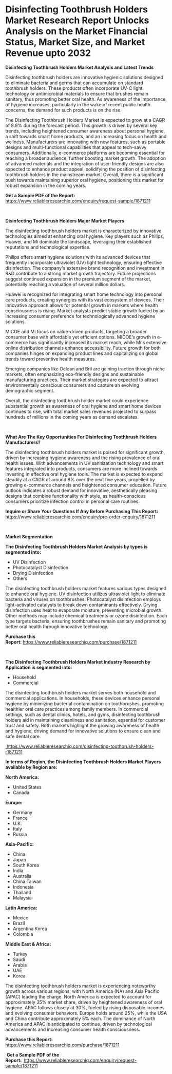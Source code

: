 <p><h1>Disinfecting Toothbrush Holders Market Research Report Unlocks Analysis on the Market Financial Status, Market Size, and Market Revenue upto 2032</h1></p><p><strong>Disinfecting Toothbrush Holders Market Analysis and Latest Trends</strong></p>
<p><p>Disinfecting toothbrush holders are innovative hygienic solutions designed to eliminate bacteria and germs that can accumulate on standard toothbrush holders. These products often incorporate UV-C light technology or antimicrobial materials to ensure that brushes remain sanitary, thus promoting better oral health. As awareness of the importance of hygiene increases, particularly in the wake of recent public health concerns, the demand for such products is on the rise.</p><p>The Disinfecting Toothbrush Holders Market is expected to grow at a CAGR of 8.9% during the forecast period. This growth is driven by several key trends, including heightened consumer awareness about personal hygiene, a shift towards smart home products, and an increasing focus on health and wellness. Manufacturers are innovating with new features, such as portable designs and multi-functional capabilities that appeal to tech-savvy consumers. Additionally, e-commerce platforms are becoming essential for reaching a broader audience, further boosting market growth. The adoption of advanced materials and the integration of user-friendly designs are also expected to enhance product appeal, solidifying the position of disinfecting toothbrush holders in the mainstream market. Overall, there is a significant push towards maintaining superior oral hygiene, positioning this market for robust expansion in the coming years.</p></p>
<p><strong>Get a Sample PDF of the Report:&nbsp;</strong> <a href="https://www.reliableresearchiq.com/enquiry/request-sample/1871211?utm_campaign=3506&utm_medium=2&utm_source=Github&utm_content=ia&utm_term=15042025&utm_id=disinfecting-toothbrush-holders">https://www.reliableresearchiq.com/enquiry/request-sample/1871211</a></p>
<p>&nbsp;</p>
<p><strong>Disinfecting Toothbrush Holders Major Market Players</strong></p>
<p><p>The disinfecting toothbrush holders market is characterized by innovative technologies aimed at enhancing oral hygiene. Key players such as Philips, Huawei, and Mi dominate the landscape, leveraging their established reputations and technological expertise. </p><p>Philips offers smart hygiene solutions with its advanced devices that frequently incorporate ultraviolet (UV) light technology, ensuring effective disinfection. The company's extensive brand recognition and investment in R&D contribute to a strong market growth trajectory. Future projections suggest continued expansion in the premium segment of the market, potentially reaching a valuation of several million dollars.</p><p>Huawei is recognized for integrating smart home technology into personal care products, creating synergies with its vast ecosystem of devices. Their innovative approach allows for potential growth in markets where health consciousness is rising. Market analysts predict stable growth fueled by an increasing consumer preference for technologically advanced hygiene solutions.</p><p>MICOE and Mi focus on value-driven products, targeting a broader consumer base with affordable yet efficient options. MICOE’s growth in e-commerce has significantly increased its market reach, while Mi's extensive online distribution channels enhance accessibility. Future growth for both companies hinges on expanding product lines and capitalizing on global trends toward preventive health measures.</p><p>Emerging companies like Oclean and Bril are gaining traction through niche markets, often emphasizing eco-friendly designs and sustainable manufacturing practices. Their market strategies are expected to attract environmentally conscious consumers and capture an evolving demographic segment.</p><p>Overall, the disinfecting toothbrush holder market could experience substantial growth as awareness of oral hygiene and smart home devices continues to rise, with total market sales revenues projected to surpass hundreds of millions in the coming years as demand escalates.</p></p>
<p>&nbsp;</p>
<p><strong>What Are The Key Opportunities For Disinfecting Toothbrush Holders Manufacturers?</strong></p>
<p><p>The disinfecting toothbrush holders market is poised for significant growth, driven by increasing hygiene awareness and the rising prevalence of oral health issues. With advancements in UV sanitization technology and smart features integrated into products, consumers are more inclined towards investing in effective oral hygiene tools. The market is expected to expand steadily at a CAGR of around 8% over the next five years, propelled by growing e-commerce channels and heightened consumer education. Future outlook indicates a robust demand for innovative, aesthetically pleasing designs that combine functionality with style, as health-conscious consumers prioritize infection control in personal care routines.</p></p>
<p><strong>Inquire or Share Your Questions If Any Before Purchasing This Report:</strong> <a href="https://www.reliableresearchiq.com/enquiry/pre-order-enquiry/1871211?utm_campaign=3506&utm_medium=2&utm_source=Github&utm_content=ia&utm_term=15042025&utm_id=disinfecting-toothbrush-holders">https://www.reliableresearchiq.com/enquiry/pre-order-enquiry/1871211</a></p>
<p>&nbsp;</p>
<p><strong>Market Segmentation</strong></p>
<p><strong>The Disinfecting Toothbrush Holders Market Analysis by types is segmented into:</strong></p>
<p><ul><li>UV Disinfection</li><li>Photocatalyst Disinfection</li><li>Drying Disinfection</li><li>Others</li></ul></p>
<p><p>The disinfecting toothbrush holders market features various types designed to enhance oral hygiene. UV disinfection utilizes ultraviolet light to eliminate bacteria and viruses on toothbrushes. Photocatalyst disinfection employs light-activated catalysts to break down contaminants effectively. Drying disinfection uses heat to evaporate moisture, preventing microbial growth. Other methods may include chemical treatments or ozone disinfection. Each type targets bacteria, ensuring toothbrushes remain sanitary and promoting better oral health through innovative technology.</p></p>
<p><strong>Purchase this Report:&nbsp;</strong><a href="https://www.reliableresearchiq.com/purchase/1871211?utm_campaign=3506&utm_medium=2&utm_source=Github&utm_content=ia&utm_term=15042025&utm_id=disinfecting-toothbrush-holders">https://www.reliableresearchiq.com/purchase/1871211</a></p>
<p>&nbsp;</p>
<p><strong>The Disinfecting Toothbrush Holders Market Industry Research by Application is segmented into:</strong></p>
<p><ul><li>Household</li><li>Commercial</li></ul></p>
<p><p>The disinfecting toothbrush holders market serves both household and commercial applications. In households, these devices enhance personal hygiene by minimizing bacterial contamination on toothbrushes, promoting healthier oral care practices among family members. In commercial settings, such as dental clinics, hotels, and gyms, disinfecting toothbrush holders aid in maintaining cleanliness and sanitation, essential for customer trust and safety. Both markets highlight the growing awareness of health and hygiene, driving demand for innovative solutions to ensure clean and safe dental care.</p></p>
<p><a href="https://www.reliableresearchiq.com/disinfecting-toothbrush-holders-r1871211?utm_campaign=3506&utm_medium=2&utm_source=Github&utm_content=ia&utm_term=15042025&utm_id=disinfecting-toothbrush-holders">&nbsp;https://www.reliableresearchiq.com/disinfecting-toothbrush-holders-r1871211</a></p>
<p><strong>In terms of Region, the Disinfecting Toothbrush Holders Market Players available by Region are:</strong></p>
<p>
    <p> <strong> North America: </strong>
        <ul>
            <li>United States</li>
            <li>Canada</li>
        </ul>
        </p> 
    <p> <strong> Europe: </strong>
        <ul>
            <li>Germany</li>
            <li>France</li>
            <li>U.K.</li>
            <li>Italy</li>
            <li>Russia</li>
        </ul>
        </p> 
    <p> <strong> Asia-Pacific: </strong>
        <ul>
            <li>China</li>
            <li>Japan</li>
            <li>South Korea</li>
            <li>India</li>
            <li>Australia</li>
            <li>China Taiwan</li>
            <li>Indonesia</li>
            <li>Thailand</li>
            <li>Malaysia</li>
        </ul>
        </p> 
    <p> <strong> Latin America: </strong>
        <ul>
            <li>Mexico</li>
            <li>Brazil</li>
            <li>Argentina Korea</li>
            <li>Colombia</li>
        </ul>
        </p> 
    <p> <strong> Middle East & Africa: </strong>
        <ul>
            <li>Turkey</li>
            <li>Saudi</li>
            <li>Arabia</li>
            <li>UAE</li>
            <li>Korea</li>
        </ul>
    </p>
    </p>
<p><p>The disinfecting toothbrush holders market is experiencing noteworthy growth across various regions, with North America (NA) and Asia Pacific (APAC) leading the charge. North America is expected to account for approximately 35% market share, driven by heightened awareness of oral hygiene. APAC follows closely at 30%, fueled by rising disposable incomes and evolving consumer behaviors. Europe holds around 25%, while the USA and China contribute approximately 5% each. The dominance of North America and APAC is anticipated to continue, driven by technological advancements and increasing consumer health consciousness.</p></p>
<p><strong>Purchase this Report: </strong><a href="https://www.reliableresearchiq.com/purchase/1871211?utm_campaign=3506&utm_medium=2&utm_source=Github&utm_content=ia&utm_term=15042025&utm_id=disinfecting-toothbrush-holders">https://www.reliableresearchiq.com/purchase/1871211</a></p>
<p>&nbsp;<strong>Get a Sample PDF of the Report:&nbsp;&nbsp;</strong><a href="https://www.reliableresearchiq.com/enquiry/request-sample/1871211?utm_campaign=3506&utm_medium=2&utm_source=Github&utm_content=ia&utm_term=15042025&utm_id=disinfecting-toothbrush-holders">https://www.reliableresearchiq.com/enquiry/request-sample/1871211</a></p>
<p><strong></strong></p>
<p><p></p><p></p><p></p></p>